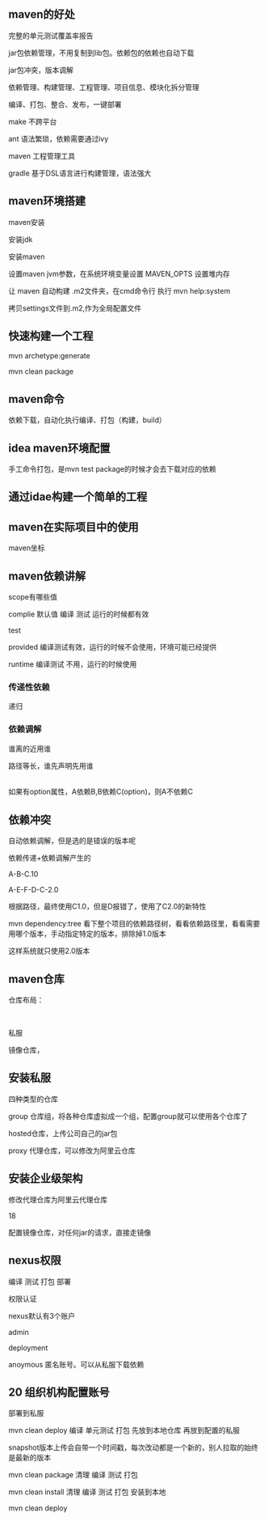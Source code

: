 ## maven的好处

完整的单元测试覆盖率报告

jar包依赖管理，不用复制到lib包。依赖包的依赖也自动下载

jar包冲突，版本调解

依赖管理、构建管理、工程管理、项目信息、模块化拆分管理

编译、打包、整合、发布，一键部署



make 不跨平台

ant 语法繁琐，依赖需要通过ivy

maven  工程管理工具

gradle 基于DSL语言进行构建管理，语法强大

## maven环境搭建

maven安装

安装jdk

安装maven

设置maven jvm参数，在系统环境变量设置 MAVEN_OPTS  设置堆内存

让 maven 自动构建 .m2文件夹，在cmd命令行 执行 mvn help:system



拷贝settings文件到.m2,作为全局配置文件

## 快速构建一个工程

mvn archetype:generate



mvn clean package



## maven命令

依赖下载，自动化执行编译、打包（构建，build）



## idea maven环境配置





手工命令打包，是mvn test package的时候才会去下载对应的依赖



## 通过idae构建一个简单的工程



## maven在实际项目中的使用



maven坐标



## maven依赖讲解

scope有哪些值

complie 默认值  编译 测试 运行的时候都有效

test

provided  编译测试有效，运行的时候不会使用，环境可能已经提供

runtime 编译测试 不用，运行的时候使用



### 传递性依赖

递归



### 依赖调解

谁离的近用谁

路径等长，谁先声明先用谁



<option></option> 如果有option属性，A依赖B,B依赖C(option)，则A不依赖C

## 依赖冲突

自动依赖调解，但是选的是错误的版本呢

依赖传递+依赖调解产生的

A-B-C.10

A-E-F-D-C-2.0

根据路径，最终使用C1.0，但是D报错了，使用了C2.0的新特性



mvn dependency:tree 看下整个项目的依赖路径树，看看依赖路径里，看看需要用哪个版本，手动指定特定的版本，排除掉1.0版本

<exclusions>

</exclusions>

这样系统就只使用2.0版本

## maven仓库

仓库布局：

​	



私服



镜像仓库，



## 安装私服



四种类型的仓库

group 仓库组，将各种仓库虚拟成一个组，配置group就可以使用各个仓库了

hosted仓库，上传公司自己的jar包

proxy 代理仓库，可以修改为阿里云仓库



## 安装企业级架构



修改代理仓库为阿里云代理仓库



18

配置镜像仓库，对任何jar的请求，直接走镜像

## nexus权限

编译  测试 打包  部署



权限认证

nexus默认有3个账户

admin   

deployment

anoymous 匿名账号。可以从私服下载依赖



## 20 组织机构配置账号



部署到私服 

mvn clean deploy  编译  单元测试 打包 先放到本地仓库  再放到配置的私服

snapshot版本上传会自带一个时间戳，每次改动都是一个新的，别人拉取的始终是最新的版本



mvn clean package 清理  编译 测试 打包

mvn clean install 清理 编译 测试 打包 安装到本地

mvn clean deploy